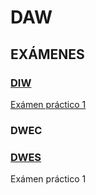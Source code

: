 # DAW
## EXÁMENES

### [**DIW**](https://github.com/Britza/DAW/tree/main/DIW)
[Exámen práctico 1](https://github.com/Britza/DAW/blob/main/DIW/Examen%20practico%201%20DIW.pdf)  

### **DWEC**
### [**DWES**](https://github.com/Britza/DAW/tree/main/DWES)
Exámen práctico 1


